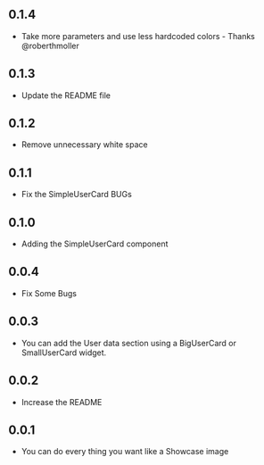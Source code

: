 ## 0.1.4

* Take more parameters and use less hardcoded colors - Thanks @roberthmoller

## 0.1.3

* Update the README file

## 0.1.2

* Remove unnecessary white space

## 0.1.1

* Fix the SimpleUserCard BUGs

## 0.1.0

* Adding the SimpleUserCard component

## 0.0.4

* Fix Some Bugs

## 0.0.3

* You can add the User data section using a BigUserCard or SmallUserCard widget.

## 0.0.2

* Increase the README

## 0.0.1

* You can do every thing you want like a Showcase image